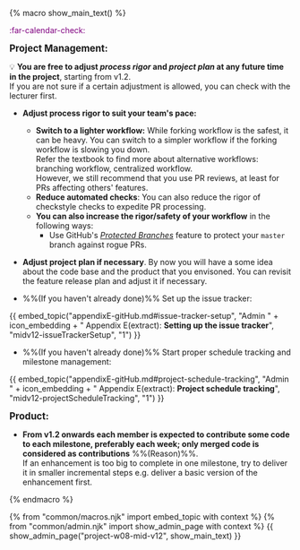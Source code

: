 {% macro show_main_text() %}
<div id="main">

<div id="title">

</div>
<div id="body">

<p class="lead" style="color: purple"><md>:far-calendar-check: <include src="project-timeline.md#mid-v12-overview" inline /></md><p/>

**<big>Project Management:</big>**

<box>

:bulb: **You are free to adjust _process rigor_ and _project plan_ at any future time in the project**, starting from v1.2.  
If you are not sure if a certain adjustment is allowed, you can check with the lecturer first.
</box>


* **Adjust process rigor to suit your team's pace:**  
  * **Switch to a lighter workflow:** While forking workflow is the safest, it can be heavy. You can switch to a simpler workflow if the forking workflow is slowing you down.  
  Refer the textbook to find more about alternative workflows: branching workflow, centralized workflow.  
  However, we still recommend that you use PR reviews, at least for PRs affecting others' features.  
  * **Reduce automated checks**: You can also reduce the rigor of checkstyle checks to expedite PR processing.  
  * **You can also increase the rigor/safety of your workflow** in the following ways:
    * Use GitHub's [_Protected Branches_](https://help.github.com/articles/about-protected-branches/) feature to protect your `master` branch against rogue PRs.  

* **Adjust project plan if necessary**. By now you will have a some idea about the code base and the product that you envisoned. You can revisit the feature release plan and adjust it if necessary.

* %%(If you haven't already done)%% Set up the issue tracker:

<div class="indented-level2">

{{ embed_topic("appendixE-gitHub.md#issue-tracker-setup", "Admin " + icon_embedding + " Appendix E(extract): **Setting up the issue tracker**", "midv12-issueTrackerSetup", "1") }}
</div>


* %%(If you haven't already done)%% Start proper schedule tracking and milestone management:

<div class="indented-level2">

{{ embed_topic("appendixE-gitHub.md#project-schedule-tracking", "Admin " + icon_embedding + " Appendix E(extract): **Project schedule tracking**", "midv12-projectScheduleTracking", "1") }}
</div>

<div id="product">

**<big>Product:</big>**

* **From v1.2 onwards each member is expected to contribute <tooltip content="the amount of code does not matter; even small contributions are acceptable">some</tooltip> code to each <tooltip content="v1.2, v1.3, v1.4"> milestone</tooltip>, preferably each week; only merged code is considered as contributions** %%<popover content="The ability to deliver code incrementally is an important learning outcome of this module because incremental delivery improves the _visibility_ of your work.">(Reason)</popover>%%. <br>
 If an enhancement is too big to complete in one milestone, try to deliver it in smaller incremental steps e.g. deliver a basic version of the enhancement first.


</div>

<!--



* **Switch to AB-3 or AB-2 if AB-4 is not working out for you**.

<div class="indented-level2">

{{ embed_topic("project-deliverables.md#notes-for-ab23", "Admin " + icon_embedding + " Project Deliverables → Notes for Those Using AB-2 or AB-3 for the Project", "midv12-notesForAb23", "3") }}
</div>


<div class="indented-level2">

{{ embed_topic("appendixE-gitHub.md#workflow-after-v11", "Admin " + icon_embedding + " Appendix E(extract): **Workflow (after v1.1)**", "midv12-workflowAfterV11", "3") }}
</div>




-->

</div>
</div>
{% endmacro %}

{% from "common/macros.njk" import embed_topic with context %}
{% from "common/admin.njk" import show_admin_page with context %}
{{ show_admin_page("project-w08-mid-v12", show_main_text) }}